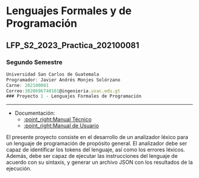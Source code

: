 # Lenguajes Formales y de Programación
## LFP_S2_2023_Practica_202100081
### Segundo Semestre
```js
Universidad San Carlos de Guatemala
Programador: Javier Andrés Monjes Solórzano 
Carne: 202100081
Correo:3020696740101@ingenieria.usac.edu.gt
### Proyecto 1 - Lenguajes Formales de Programación
```
---
<ul>
  <li>Documentación:
    <ul>
       <li><a href="https://github.com/javieer24/LFP_S2_2023_Proyecto1_202100081/blob/main/Manual_Tecnico/README.md" target="_blank">:point_right:Manual Técnico</a></li>
       <li><a href="https://github.com/javieer24/LFP_S2_2023_Proyecto1_202100081/blob/main/Manual_de_Usuario/README.md" target="_blank">:point_right:Manual de Usuario</a></li>
    </ul>
  </li>
</ul>

El presente proyecto consiste en el desarrollo de un analizador léxico para un lenguaje de programación de propósito general. El analizador debe ser capaz de identificar los tokens del lenguaje, así como los errores léxicos. Además, debe ser capaz de ejecutar las instrucciones del lenguaje de acuerdo con su sintaxis, y generar un archivo JSON con los resultados de la ejecución.
